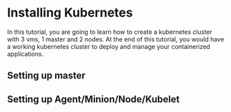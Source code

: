 # Installing Kubernetes

In this tutorial, you are going to learn how to create a kubernetes cluster with 3 vms, 1 master and 2 nodes. At the end of this tutorial, you would have a working kubernetes cluster to deploy and manage your containerized applications.

## Setting up master

## Setting up Agent/Minion/Node/Kubelet
